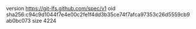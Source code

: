 version https://git-lfs.github.com/spec/v1
oid sha256:c94c9d1044f7e4e00c2fe1f4dd3b35ce74f7afca97353c26d5559cb9ab0bc073
size 4224

